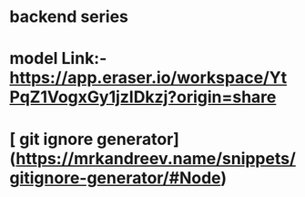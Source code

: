 # backend series
# model Link:- https://app.eraser.io/workspace/YtPqZ1VogxGy1jzIDkzj?origin=share

# [ git ignore generator] (https://mrkandreev.name/snippets/gitignore-generator/#Node)